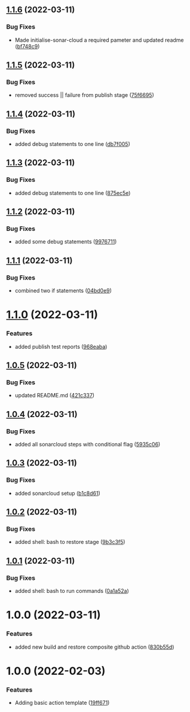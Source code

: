 ## [1.1.6](https://github.com/awazevr/oneconnect-build-and-restore/compare/v1.1.5...v1.1.6) (2022-03-11)


### Bug Fixes

* Made initialise-sonar-cloud a required pameter and updated readme ([bf748c9](https://github.com/awazevr/oneconnect-build-and-restore/commit/bf748c9f4ea986746ce846fb69d2af1ba6affec3))

## [1.1.5](https://github.com/awazevr/oneconnect-build-and-restore/compare/v1.1.4...v1.1.5) (2022-03-11)


### Bug Fixes

* removed success || failure from publish stage ([75f6695](https://github.com/awazevr/oneconnect-build-and-restore/commit/75f669531758fea63882640e4186888c92086038))

## [1.1.4](https://github.com/awazevr/oneconnect-build-and-restore/compare/v1.1.3...v1.1.4) (2022-03-11)


### Bug Fixes

* added debug statements to one line ([db7f005](https://github.com/awazevr/oneconnect-build-and-restore/commit/db7f00533b8457c4c6f7ea7f2c918cae6c025fa1))

## [1.1.3](https://github.com/awazevr/oneconnect-build-and-restore/compare/v1.1.2...v1.1.3) (2022-03-11)


### Bug Fixes

* added debug statements to one line ([875ec5e](https://github.com/awazevr/oneconnect-build-and-restore/commit/875ec5e1f6b7e530881de925dd762d5c50d3b468))

## [1.1.2](https://github.com/awazevr/oneconnect-build-and-restore/compare/v1.1.1...v1.1.2) (2022-03-11)


### Bug Fixes

* added some debug statements ([9976711](https://github.com/awazevr/oneconnect-build-and-restore/commit/997671177a1de7267d2381516f96ee014e793a59))

## [1.1.1](https://github.com/awazevr/oneconnect-build-and-restore/compare/v1.1.0...v1.1.1) (2022-03-11)


### Bug Fixes

* combined two if statements ([04bd0e9](https://github.com/awazevr/oneconnect-build-and-restore/commit/04bd0e9482854c84578118e7334a0431a0480c86))

# [1.1.0](https://github.com/awazevr/oneconnect-build-and-restore/compare/v1.0.5...v1.1.0) (2022-03-11)


### Features

* added publish test reports ([968eaba](https://github.com/awazevr/oneconnect-build-and-restore/commit/968eaba65dd6702817988361f12341aee6952d43))

## [1.0.5](https://github.com/awazevr/oneconnect-build-and-restore/compare/v1.0.4...v1.0.5) (2022-03-11)


### Bug Fixes

* updated README.md ([421c337](https://github.com/awazevr/oneconnect-build-and-restore/commit/421c337643221f20b0a7cb2b1fd50c759654ed7e))

## [1.0.4](https://github.com/awazevr/oneconnect-build-and-restore/compare/v1.0.3...v1.0.4) (2022-03-11)


### Bug Fixes

* added all sonarcloud steps with conditional flag ([5935c06](https://github.com/awazevr/oneconnect-build-and-restore/commit/5935c06fbda44229644d645305fade0390261192))

## [1.0.3](https://github.com/awazevr/oneconnect-build-and-restore/compare/v1.0.2...v1.0.3) (2022-03-11)


### Bug Fixes

* added sonarcloud setup ([b1c8d61](https://github.com/awazevr/oneconnect-build-and-restore/commit/b1c8d61582fc72420b9f40b977a4940b0dc1fffe))

## [1.0.2](https://github.com/awazevr/oneconnect-build-and-restore/compare/v1.0.1...v1.0.2) (2022-03-11)


### Bug Fixes

* added shell: bash to restore stage ([9b3c3f5](https://github.com/awazevr/oneconnect-build-and-restore/commit/9b3c3f504cf0c828bf282e4985c628fd8f25e9a9))

## [1.0.1](https://github.com/awazevr/oneconnect-build-and-restore/compare/v1.0.0...v1.0.1) (2022-03-11)


### Bug Fixes

* added shell: bash to run commands ([0a1a52a](https://github.com/awazevr/oneconnect-build-and-restore/commit/0a1a52a408f3808f1526c995cff53f38826cc5b7))

# 1.0.0 (2022-03-11)


### Features

* added new build and restore composite github action ([830b55d](https://github.com/awazevr/oneconnect-build-and-restore/commit/830b55d14a6192d606ab3887776de1b7e8a27e2a))

# 1.0.0 (2022-02-03)


### Features

* Adding basic action template ([19ff671](https://github.com/awazevr/basic-action-template/commit/19ff67196f8973a3b1fb181a9909101d013eda86))
